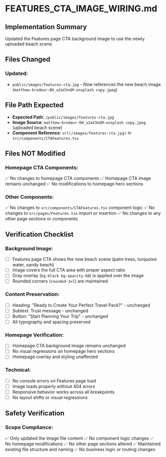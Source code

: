 # FEATURES_CTA_IMAGE_WIRING.md

## Implementation Summary

Updated the Features page CTA background image to use the newly uploaded beach scene.

## Files Changed

### Updated:
- `public/images/features-cta.jpg` - Now references the new beach image (`matthew-brodeur-DH_u2aV3nGM-unsplash copy.jpeg`)

## File Path Expected

- **Expected Path**: `/public/images/features-cta.jpg`
- **Image Source**: `matthew-brodeur-DH_u2aV3nGM-unsplash copy.jpeg` (uploaded beach scene)
- **Component Reference**: `url(/images/features-cta.jpg)` in `src/components/CTAFeatures.tsx`

## Files NOT Modified

### Homepage CTA Components:
✅ No changes to homepage CTA components
✅ Homepage CTA image remains unchanged
✅ No modifications to homepage hero sections

### Other Components:
✅ No changes to `src/components/CTAFeatures.tsx` component logic
✅ No changes to `src/pages/Features.tsx` import or insertion
✅ No changes to any other page sections or components

## Verification Checklist

### Background Image:
- [ ] Features page CTA shows the new beach scene (palm trees, turquoise water, sandy beach)
- [ ] Image covers the full CTA area with proper aspect ratio
- [ ] Gray overlay (`bg-black bg-opacity-60`) is applied over the image
- [ ] Rounded corners (`rounded-3xl`) are maintained

### Content Preservation:
- [ ] Heading: "Ready to Create Your Perfect Travel Pack?" - unchanged
- [ ] Subtext: Trust message - unchanged  
- [ ] Button: "Start Planning Your Trip" - unchanged
- [ ] All typography and spacing preserved

### Homepage Verification:
- [ ] Homepage CTA background image remains unchanged
- [ ] No visual regressions on homepage hero sections
- [ ] Homepage overlay and styling unaffected

### Technical:
- [ ] No console errors on Features page load
- [ ] Image loads properly without 404 errors
- [ ] Responsive behavior works across all breakpoints
- [ ] No layout shifts or visual regressions

## Safety Verification

### Scope Compliance:
✅ Only updated the image file content
✅ No component logic changes
✅ No homepage modifications
✅ No other page sections altered
✅ Maintained existing file structure and naming
✅ No business logic or routing changes